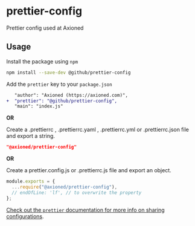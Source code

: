 # prettier-config

Prettier config used at Axioned

## Usage

Install the package using `npm`

```sh
npm install --save-dev @github/prettier-config
```

Add the `prettier` key to your `package.json`

```diff
   "author": "Axioned (https://axioned.com)",
+  "prettier": "@github/prettier-config",
   "main": "index.js"
```

**OR**

Create a .prettierrc , .prettierrc.yaml , .prettierrc.yml or .prettierrc.json file and export a string.

```json
"@axioned/prettier-config"
```

**OR**

Create a prettier.config.js or .prettierrc.js file and export an object.

```js
module.exports = {
  ...require("@axioned/prettier-config"),
  // endOfLine: 'lf', // to overwrite the property
};
```

[Check out the `prettier` documentation for more info on sharing configurations](https://prettier.io/docs/en/configuration.html#sharing-configurations).
